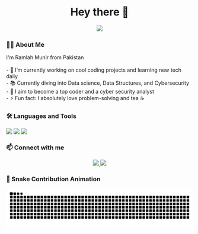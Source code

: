 <h1 align="center">Hey there 👋</h1>

<div align="center">
  <img height="150" src="https://media.giphy.com/media/M9gbBd9nbDrOTu1Mqx/giphy.gif"  />
</div>

###

<h3 align="left">👩‍💻  About Me</h3>

<p align="left">
I'm Ramlah Munir from Pakistan<br><br>
- 🔭 I’m currently working on cool coding projects and learning new tech daily<br>
- 📚 Currently diving into Data science, Data Structures, and Cybersecurity<br>
- 🎯 I aim to become a top coder and a cyber security analyst<br>
- ⚡ Fun fact: I absolutely love problem-solving and tea ☕
</p>

###

<h3 align="left">🛠 Languages and Tools</h3>

<div align="left">
  <img src="https://cdn.jsdelivr.net/gh/devicons/devicon/icons/python/python-original.svg" height="30" />
  <img src="https://cdn.jsdelivr.net/gh/devicons/devicon/icons/cplusplus/cplusplus-original.svg" height="30" />
  <img src="https://cdn.jsdelivr.net/gh/devicons/devicon/icons/java/java-original.svg" height="30" />
</div>


###

<h3 align="left">📫 Connect with me</h3>

<div align="center">
  <a href="https://www.linkedin.com/in/ramlah-munir-6b2320344/" target="_blank">
    <img src="https://img.shields.io/static/v1?message=LinkedIn&logo=linkedin&label=&color=0077B5&logoColor=white&labelColor=&style=for-the-badge" height="30" />
  </a>
  
  <a href="mailto:ramlahmunir786@gmail.com">
    <img src="https://img.shields.io/static/v1?message=Gmail&logo=gmail&label=&color=D14836&logoColor=white&labelColor=&style=for-the-badge" height="30" />
  </a>

</div>

###

<h3 align="left">🐍 Snake Contribution Animation</h3>

<p align="center">
  <img src="https://raw.githubusercontent.com/Ramlah7/Ramlah7/output/snake.svg" alt="Snake animation" />

</p>
